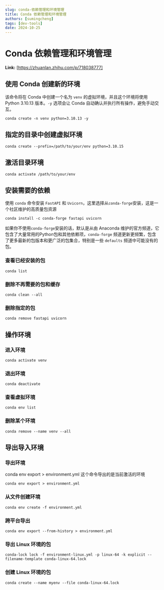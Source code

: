 ```yaml
---
slug: conda-依赖管理和环境管理
title: Conda 依赖管理和环境管理
authors: [sumingcheng]
tags: [dev-tools]
date: 2024-10-25
---
```


# Conda 依赖管理和环境管理



 **Link:** [https://zhuanlan.zhihu.com/p/718038777]

## 使用 Conda 创建新的环境  

该命令将在 Conda 中创建一个名为 `venv` 的虚拟环境，并且这个环境将使用 Python 3.10.13 版本。`-y` 选项会让 Conda 自动确认并执行所有操作，避免手动交互。

```
conda create -n venv python=3.10.13 -y
```
## 指定的目录中创建虚拟环境  
```
conda create --prefix=/path/to/your/env python=3.10.15
```
## 激活目录环境  
```
conda activate /path/to/your/env
```
## 安装需要的依赖  

使用 `conda` 命令安装 `FastAPI` 和 `Uvicorn`，这里选择从`conda-forge`安装，这是一个社区维护的高质量包资源

```
conda install -c conda-forge fastapi uvicorn
```

如果你不使用`conda-forge`安装的话，默认是从由 Anaconda 维护的官方频道，它包含了大量常用的Python包和其他依赖项，`conda-forge` 频道更新更频繁，包含了更多最新的包版本和更广泛的包集合，特别是一些 `defaults` 频道中可能没有的包。

### 查看已经安装的包  
```
conda list
```
### 删除不再需要的包和缓存  
```
conda clean --all
```
### 删除指定的包  
```
conda remove fastapi uvicorn
```
## 操作环境  
### 进入环境  
```
conda activate venv
```
### 退出环境  
```
conda deactivate
```
### 查看虚拟环境  
```
conda env list
```
### 删除某个环境  
```
conda remove --name venv --all
```
## 导出导入环境  
### 导出环境  

conda env export > environment.yml 这个命令导出的是当前激活的环境

```
conda env export > environment.yml
```
### 从文件创建环境  
```
conda env create -f environment.yml
```
### 跨平台导出  
```
conda env export --from-history > environment.yml
```
### 导出 Linux 环境的包  
```
conda-lock lock -f environment-linux.yml -p linux-64 -k explicit --filename-template conda-linux-64.lock
```
### 创建 Linux 环境的包  
```
conda create --name myenv --file conda-linux-64.lock
```